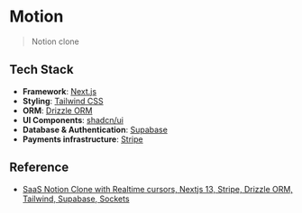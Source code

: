# Motion

> Notion clone

## Tech Stack

- **Framework**: [Next.js](https://nextjs.org/)
- **Styling**: [Tailwind CSS](https://tailwindcss.com/)
- **ORM**: [Drizzle ORM](https://orm.drizzle.team/)
- **UI Components**: [shadcn/ui](https://ui.shadcn.com/)
- **Database & Authentication**: [Supabase](https://supabase.com/)
- **Payments infrastructure**: [Stripe](https://stripe.com/)

## Reference

- [SaaS Notion Clone with Realtime cursors, Nextjs 13, Stripe, Drizzle ORM, Tailwind, Supabase, Sockets](https://www.youtube.com/watch?v=A3l6YYkXzzg)

